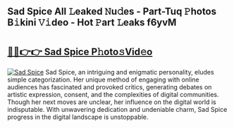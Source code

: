 ## Sad Spice All 𝙻eaked 𝙽u𝚍es - Part-Tuq 𝙿hotos B𝚒kini 𝚅𝚒deo - Hot 𝙿art 𝙻eaks f6yvM

# <h2><a href="http://ld1k4o.urlbe.top/?page=Sad+Spice">🔗🔗👉👉 Sad Spice P𝚑oto𝚜Vid𝚎o</a></h2>

[![Sad Spice](https://i.imgur.com/eBuTRDB.gif)](http://ld1k4o.urlbe.top/?page=Sad+Spice)
Sad Spice, an intriguing and enigmatic personality, eludes simple categorization. Her unique method of engaging with online audiences has fascinated and provoked critics, generating debates on artistic expression, consent, and the complexities of digital communities. Though her next moves are unclear, her influence on the digital world is indisputable. With unwavering dedication and undeniable charm, Sad Spice progress in the digital landscape is unstoppable.
